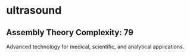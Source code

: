 # ultrasound

## Assembly Theory Complexity: 79
Advanced technology for medical, scientific, and analytical applications.
